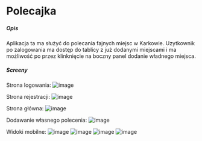 <h1>Polecajka</h1>
<h5>Opis</h5>

Aplikacja ta ma służyć do polecania fajnych miejsc w Karkowie. Uzytkownik po zalogowania ma dostęp do tablicy z już dodanymi miejscami i ma możliwość po przez klinknięcie na boczny panel dodanie władnego miejsca.

<h5>Screeny</h5>

Strona logowania:
![image](https://user-images.githubusercontent.com/72561914/217781920-d6cc2a15-d016-4e61-b19a-fec7e1abc541.png)

Strona rejestracji:
![image](https://user-images.githubusercontent.com/72561914/217784993-27f59555-a137-4d19-be8f-d5820170a86a.png)

Strona główna:
![image](https://user-images.githubusercontent.com/72561914/217785668-4b81ad6a-a290-4c94-bfab-1a2049c87c0c.png)

Dodawanie własnego polecenia:
![image](https://user-images.githubusercontent.com/72561914/217788891-3d44cfa6-9c7a-4566-8703-8cca0541257f.png)

Widoki mobilne:
![image](https://user-images.githubusercontent.com/72561914/217811686-70479c0a-c059-44ce-852b-4dcf5afc16c3.png)
![image](https://user-images.githubusercontent.com/72561914/217813432-a806e6a9-b0db-466d-af8b-bc07edbf80de.png)
![image](https://user-images.githubusercontent.com/72561914/217813628-c000c0be-dd00-4cd9-ab0a-c46ac3be7a70.png)
![image](https://user-images.githubusercontent.com/72561914/217813701-5d0812d5-c307-4264-97ac-f8e2ba49278d.png)
